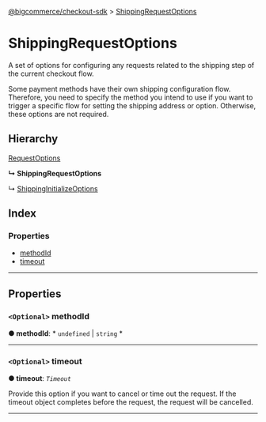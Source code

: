 [@bigcommerce/checkout-sdk](../README.md) > [ShippingRequestOptions](../interfaces/shippingrequestoptions.md)

# ShippingRequestOptions

A set of options for configuring any requests related to the shipping step of the current checkout flow.

Some payment methods have their own shipping configuration flow. Therefore, you need to specify the method you intend to use if you want to trigger a specific flow for setting the shipping address or option. Otherwise, these options are not required.

## Hierarchy

 [RequestOptions](requestoptions.md)

**↳ ShippingRequestOptions**

↳  [ShippingInitializeOptions](shippinginitializeoptions.md)

## Index

### Properties

* [methodId](shippingrequestoptions.md#methodid)
* [timeout](shippingrequestoptions.md#timeout)

---

## Properties

<a id="methodid"></a>

### `<Optional>` methodId

**● methodId**: * `undefined` &#124; `string`
*

___
<a id="timeout"></a>

### `<Optional>` timeout

**● timeout**: *`Timeout`*

Provide this option if you want to cancel or time out the request. If the timeout object completes before the request, the request will be cancelled.

___

